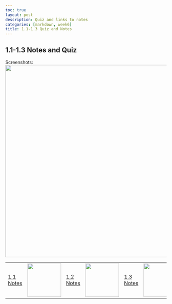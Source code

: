 ```yaml
---
toc: true
layout: post
description: Quiz and links to notes
categories: [markdown, week6]
title: 1.1-1.3 Quiz and Notes
---
```

## 1.1-1.3 Notes and Quiz
Screenshots:
<img src="{{site.baseurl}}/images/quiz.png" width="1000" height="600"> 

<table>
    <tr>
        <td><a href=" https://ananyag2617.github.io/ananyagaurav2617/2022/09/26/java.html" >1.1 Notes</a></td>
         <td> <img src="{{site.baseurl}}/images/1.1.jpg" width="105" height="105"> 
        <td><a href=" https://ananyag2617.github.io/ananyagaurav2617/2022/09/26/Personal.html" >1.2 Notes</a></td>
         <td> <img src="{{site.baseurl}}/images/1.2.jpg" width="105" height="105"> 
        <td><a href=" https://ananyag2617.github.io/ananyagaurav2617/2022/09/26/Personal.html" >1.3 Notes</a></td>
         <td> <img src="{{site.baseurl}}/images/1.3.jpg" width="105" height="105"> 
    </tr>
</table>